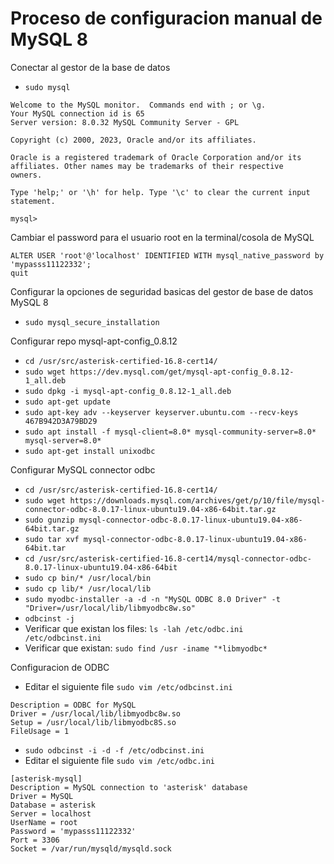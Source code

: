 # Proceso de configuracion manual de MySQL 8

Conectar al gestor de la base de datos

* `sudo mysql`

```
Welcome to the MySQL monitor.  Commands end with ; or \g.
Your MySQL connection id is 65
Server version: 8.0.32 MySQL Community Server - GPL

Copyright (c) 2000, 2023, Oracle and/or its affiliates.

Oracle is a registered trademark of Oracle Corporation and/or its
affiliates. Other names may be trademarks of their respective
owners.

Type 'help;' or '\h' for help. Type '\c' to clear the current input statement.

mysql> 

```
Cambiar el password para el usuario root en la terminal/cosola de MySQL

```
ALTER USER 'root'@'localhost' IDENTIFIED WITH mysql_native_password by 'mypasss11122332';
quit

```

Configurar la opciones de seguridad basicas del gestor de base de datos MySQL 8

* `sudo mysql_secure_installation`

Configurar repo mysql-apt-config_0.8.12
* `cd /usr/src/asterisk-certified-16.8-cert14/`
* `sudo wget https://dev.mysql.com/get/mysql-apt-config_0.8.12-1_all.deb`
* `sudo dpkg -i mysql-apt-config_0.8.12-1_all.deb`
* `sudo apt-get update`
* `sudo apt-key adv --keyserver keyserver.ubuntu.com --recv-keys 467B942D3A79BD29`
* `sudo apt install -f mysql-client=8.0* mysql-community-server=8.0* mysql-server=8.0*`
* `sudo apt-get install unixodbc`

Configurar MySQL connector odbc
* `cd /usr/src/asterisk-certified-16.8-cert14/`
* `sudo wget https://downloads.mysql.com/archives/get/p/10/file/mysql-connector-odbc-8.0.17-linux-ubuntu19.04-x86-64bit.tar.gz`
* `sudo gunzip mysql-connector-odbc-8.0.17-linux-ubuntu19.04-x86-64bit.tar.gz`
* `sudo tar xvf mysql-connector-odbc-8.0.17-linux-ubuntu19.04-x86-64bit.tar`
* `cd /usr/src/asterisk-certified-16.8-cert14/mysql-connector-odbc-8.0.17-linux-ubuntu19.04-x86-64bit`
* `sudo cp bin/* /usr/local/bin`
* `sudo cp lib/* /usr/local/lib`
* `sudo myodbc-installer -a -d -n "MySQL ODBC 8.0 Driver" -t "Driver=/usr/local/lib/libmyodbc8w.so"`
* `odbcinst -j`
* Verificar que existan los files: `ls -lah /etc/odbc.ini  /etc/odbcinst.ini`
* Verificar que existan: `sudo find /usr -iname "*libmyodbc*`

Configuracion de ODBC
* Editar el siguiente file `sudo vim /etc/odbcinst.ini`
```[MySQL ODBC 8.0 Driver]
Description = ODBC for MySQL
Driver = /usr/local/lib/libmyodbc8w.so
Setup = /usr/local/lib/libmyodbc8S.so
FileUsage = 1
```
* `sudo odbcinst -i -d -f /etc/odbcinst.ini`
* Editar el siguiente file `sudo vim /etc/odbc.ini`
```
[asterisk-mysql]
Description = MySQL connection to 'asterisk' database
Driver = MySQL
Database = asterisk
Server = localhost
UserName = root
Password = 'mypasss11122332'
Port = 3306
Socket = /var/run/mysqld/mysqld.sock
```











